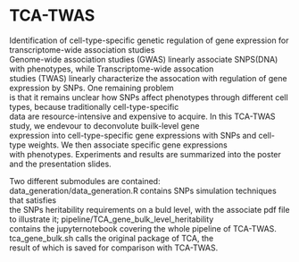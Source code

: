 # TCA-TWAS
Identification of cell-type-specific genetic regulation of gene expression for transcriptome-wide association studies  
Genome-wide association studies (GWAS) linearly associate SNPS(DNA) with phenotypes, while Transcriptome-wide assocation  
studies (TWAS) linearly characterize the assocation with regulation of gene expression by SNPs. One remaining problem  
is that it remains unclear how SNPs affect phenotypes through different cell types, because traditionally cell-type-specific  
data are resource-intensive and expensive to acquire. In this TCA-TWAS study, we endevour to deconvolute builk-level gene  
expression into cell-type-specific gene expressions with SNPs and cell-type weights. We then associate specific gene expressions  
with phenotypes. Experiments and results are summarized into the poster and the presentation slides.  

Two different submodules are contained: data_generation/data_generation.R contains SNPs simulation techniques that satisfies  
the SNPs heritability requirements on a buld level, with the associate pdf file to illustrate it; pipeline/TCA_gene_bulk_level_heritability  
contains the jupyternotebook covering the whole pipeline of TCA-TWAS. tca_gene_bulk.sh calls the original package of TCA, the  
result of which is saved for comparison with TCA-TWAS.
